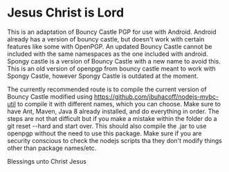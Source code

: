 # Jesus Christ is Lord

This is an adaptation of Bouncy Castle PGP for use with Android. Android already has a version of bouncy castle, but doesn't work with certain features like some with OpenPGP. An updated Bouncy Castle cannot be included with the same namespaces as the one included with android. Spongy castle is a version of Bouncy Castle with a new name to avoid this. This is an old version of openpgp from bouncy castle meant to work with Spongy Castle, however Spongy Castle is outdated at the moment.

The currently recommended route is to compile the current version of Bouncy Castle modified using https://github.com/jbuhacoff/nodejs-mybc-util to compile it with different names, which you can choose. Make sure to have Ant, Maven, Java 8 already installed, and do everything in order. The steps are not that difficult but if you make a mistake within the folder do a git reset --hard and start over. This should also compile the .jar to use openpgp without the need to use this package. Make sure if you are security conscious to check the nodejs scripts tha they don't modify things other than package names/etc.

Blessings unto Christ Jesus
